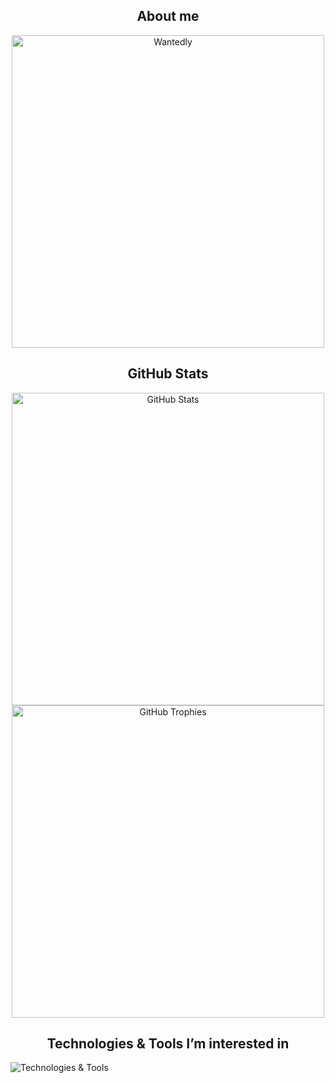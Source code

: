 <h2 align="center">About me</h2>
<p align="center">
    <a href="https://www.wantedly.com/id/miki_taichi" target="_blank"><img src="https://github.com/user-attachments/assets/000918bb-7fa1-4ff3-a776-02312a05723a" alt="Wantedly" width="500"></a>
</p>

<h2 align="center">GitHub Stats</h2>
<p align="center">
    <img src="https://github-readme-stats-theta-one-89.vercel.app/api?username=taichone&hide=stars,contribs&theme=radical&count_private=true&border_radius=10" alt="GitHub Stats" width="500">
    <img src="https://github-profile-trophy.vercel.app/?username=taichone&column=3&theme=juicyfresh&count_private=true&border_radius=10" alt="GitHub Trophies" width="500">
</p>

<h2 align="center">Technologies & Tools I’m interested in</h2>
<p align="left">
    <img src="https://skillicons.dev/icons?i=swift,apple,supabase,fastapi,python,notion,figma,firebase,github,githubactions,git,c,cpp,arduino,pytorch,java,androidstudio,flutter,dart,kotlin,nextjs,react,ts,js,html,css" alt="Technologies & Tools">
</p>
